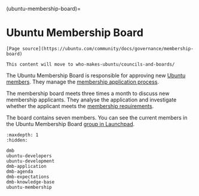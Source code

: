(ubuntu-membership-board)=
# Ubuntu Membership Board

```{note}
[Page source](https://ubuntu.com/community/docs/governance/membership-board)
```

```{note}
This content will move to who-makes-ubuntu/councils-and-boards/
```

The Ubuntu Membership Board is responsible for approving new
[Ubuntu members](https://ubuntu.com/community/membership). They manage the
[membership application process](https://ubuntu.com/community/membership/application).

The membership board meets three times a month to discuss new membership
applicants. They analyse the application and investigate whether the applicant
meets the [membership requirements](https://ubuntu.com/community/membership/requirements).

The board contains seven members. You can see the current members in the
Ubuntu Membership Board [group in Launchpad](https://launchpad.net/~ubuntu-membership-board).


```{toctree}
:maxdepth: 1
:hidden:

dmb
ubuntu-developers
ubuntu-development
dmb-application
dmb-agenda
dmb-expectations
dmb-knowledge-base
ubuntu-membership
```
